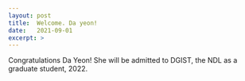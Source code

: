 ```yaml
---
layout: post
title:  Welcome. Da yeon!
date:   2021-09-01
excerpt: >
---
```

  Congratulations Da Yeon!  She will be admitted to DGIST, the NDL as a graduate student, 2022. 
